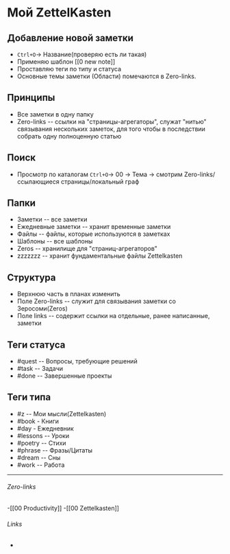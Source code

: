 # Мой ZettelKasten

## Добавление новой заметки
- `Ctrl+O`→ Название(проверяю есть ли такая)
- Применяю шаблон [[0 new note]]
- Проставляю теги по типу и статуса
- Основные темы заметки (Области) помечаются в Zero-links.

## Принципы
- Все заметки в одну папку
- Zero-links -- ссылки на "страницы-агрегаторы", служат "нитью" связывания нескольких заметок, для того чтобы в последствии собрать одну полноценную статью

## Поиск
- Просмотр по каталогам `Ctrl+O`→ 00 → Тема → смотрим Zero-links/ссылающиеся страницы/локальный граф

## Папки	
- Заметки -- все заметки
- Ежедневные заметки -- хранит временные заметки
- Файлы --  файлы, которые используются в заметках
- Шаблоны -- все шаблоны
- Zeros -- хранилище для "страниц-агрегаторов"
- zzzzzzz -- хранит фундаментальные файлы Zettelkasten

## Структура
- Верхнюю часть в планах изменить
- Поле Zero-links -- служит для связывания заметки со Зеросоми(Zeros)
- Поле links -- содержит ссылки на отдельные, ранее написанные, заметки

## Теги статуса
- #quest -- Вопросы, требующие решений
- #task -- Задачи
- #done -- Завершенные проекты

## Теги типа
- #z -- Мои мысли(Zettelkasten)
- #book - Книги
- #day - Ежедневник
- #lessons -- Уроки
- #poetry -- Стихи
- #phrase -- Фразы/Цитаты
- #dream -- Сны
- #work -- Работа

___
###### Zero-links
-[[00 Productivity]]
-[[00 Zettelkasten]]

###### Links
-